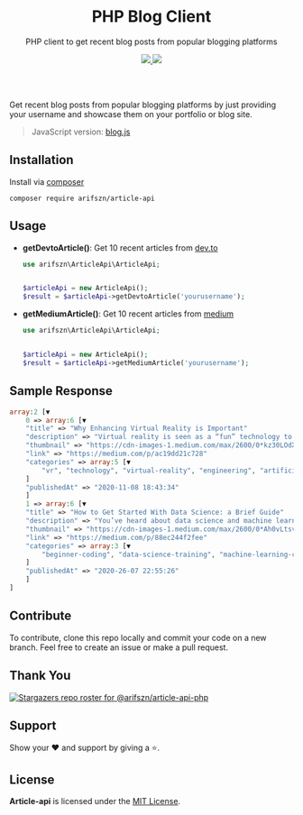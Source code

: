 <h1 align="center">PHP Blog Client</h1>
<p align="center">PHP client to get recent blog posts from popular blogging platforms</p>
<p align="center">
    <a href="https://packagist.org/packages/arifszn/blog-client">
        <img src="https://img.shields.io/packagist/v/arifszn/blog-client"/>
    </a>
    <a href="https://github.com/arifszn/php-blog-client/blob/main/LICENSE">
        <img src="https://img.shields.io/github/license/arifszn/php-blog-client"/>
    </a>
</p>

<br/>
<br/>

<p>Get recent blog posts from popular blogging platforms by just providing your username and showcase them on your portfolio or blog site.</p>

> JavaScript version: <a href="https://github.com/arifszn/blog.js">blog.js</a>

## Installation

Install via <a href="https://packagist.org/packages/arifszn/article-api">composer</a>

```
composer require arifszn/article-api
```

## Usage

- **getDevtoArticle()**: Get 10 recent articles from [dev.to](https://dev.to)

  ```php
  use arifszn\ArticleApi\ArticleApi;


  $articleApi = new ArticleApi();
  $result = $articleApi->getDevtoArticle('yourusername');
  ```

- **getMediumArticle()**: Get 10 recent articles from [medium](https://medium.com)

  ```php
  use arifszn\ArticleApi\ArticleApi;


  $articleApi = new ArticleApi();
  $result = $articleApi->getMediumArticle('yourusername');
  ```

## Sample Response

```php
array:2 [▼
    0 => array:6 [▼
    "title" => "Why Enhancing Virtual Reality is Important"
    "description" => "Virtual reality is seen as a “fun” technology to some without much...",
    "thumbnail" => "https://cdn-images-1.medium.com/max/2600/0*kz30LOdXT8CyOymh"
    "link" => "https://medium.com/p/ac19dd21c728"
    "categories" => array:5 [▼
        "vr", "technology", "virtual-reality", "engineering", "artificial-intelligence"
    ]
    "publishedAt" => "2020-11-08 18:43:34"
    ]
    1 => array:6 [▼
    "title" => "How to Get Started With Data Science: a Brief Guide"
    "description" => "You’ve heard about data science and machine learning, and you want to get started. Maybe you hear...",
    "thumbnail" => "https://cdn-images-1.medium.com/max/2600/0*Ah0vLtsvxqUvRWuS"
    "link" => "https://medium.com/p/88ec244f2fee"
    "categories" => array:3 [▼
        "beginner-coding", "data-science-training", "machine-learning-course"
    ]
    "publishedAt" => "2020-26-07 22:55:26"
    ]
]
```

## Contribute

To contribute, clone this repo locally and commit your code on a new branch. Feel free to create an issue or make a pull request.

## Thank You

[![Stargazers repo roster for @arifszn/article-api-php](https://reporoster.com/stars/arifszn/article-api-php)](https://github.com/arifszn/article-api-php/stargazers)

## Support

Show your ❤️ and support by giving a ⭐.

## License

**Article-api** is licensed under the [MIT License](https://github.com/arifszn/article-api-php/blob/main/LICENSE).
